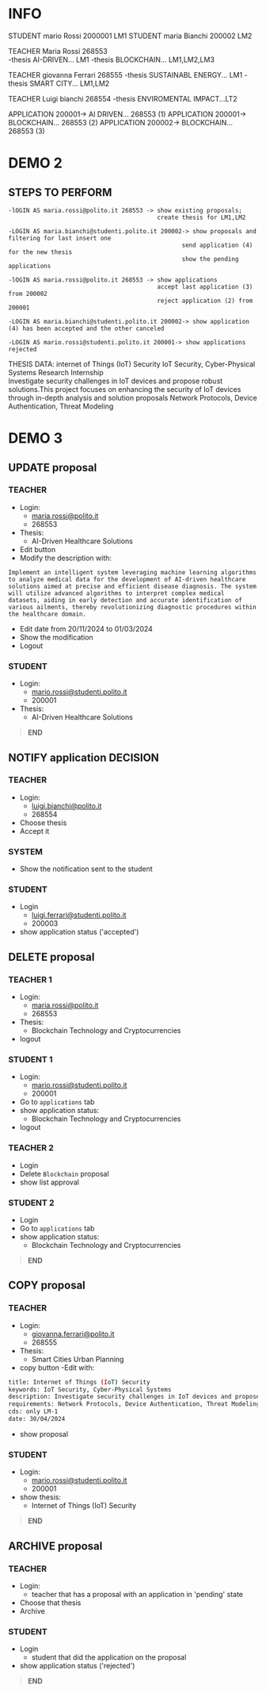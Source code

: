 
# INFO

STUDENT mario Rossi 2000001   LM1
STUDENT maria Bianchi 200002   LM2

TEACHER Maria Rossi 268553  
    -thesis AI-DRIVEN... LM1
    -thesis BLOCKCHAIN... LM1,LM2,LM3

TEACHER giovanna Ferrari 268555 
    -thesis SUSTAINABL ENERGY... LM1
    -thesis SMART CITY... LM1,LM2

TEACHER Luigi bianchi 268554 
    -thesis ENVIROMENTAL IMPACT...LT2

APPLICATION 200001-> AI DRIVEN... 268553 (1)
APPLICATION 200001-> BLOCKCHAIN... 268553 (2)
APPLICATION 200002-> BLOCKCHAIN... 268553 (3)

# DEMO 2

## STEPS TO PERFORM

    -lOGIN AS maria.rossi@polito.it 268553 -> show existing proposals;
                                              create thesis for LM1,LM2

    -LOGIN AS maria.bianchi@studenti.polito.it 200002-> show proposals and filtering for last insert one
                                                     send application (4) for the new thesis 
                                                     show the pending applications

    -lOGIN AS maria.rossi@polito.it 268553 -> show applications
                                              accept last application (3) from 200002
                                              reject application (2) from 200001

    -LOGIN AS maria.bianchi@studenti.polito.it 200002-> show application (4) has been accepted and the other canceled   
                                                       
    -LOGIN AS mario.rossi@studenti.polito.it 200001-> show applications rejected   
                                       
    
THESIS DATA:
internet of Things (IoT) Security
IoT Security, Cyber-Physical Systems
Research	Internship	
Investigate security challenges in IoT devices and propose robust solutions.This project focuses on enhancing the security of IoT devices through in-depth analysis and solution proposals
Network Protocols, Device Authentication, Threat Modeling

# DEMO 3

## UPDATE proposal

### TEACHER

- Login:
    - maria.rossi@polito.it
    - 268553
- Thesis:
    - AI-Driven Healthcare Solutions
- Edit button
- Modify the description with:

```
Implement an intelligent system leveraging machine learning algorithms to analyze medical data for the development of AI-driven healthcare solutions aimed at precise and efficient disease diagnosis. The system will utilize advanced algorithms to interpret complex medical datasets, aiding in early detection and accurate identification of various ailments, thereby revolutionizing diagnostic procedures within the healthcare domain.
```
- Edit date from 20/11/2024 to 01/03/2024
- Show the modification
- Logout

### STUDENT

- Login:
    - mario.rossi@studenti.polito.it
    - 200001
- Thesis:
    - AI-Driven Healthcare Solutions

> **END**

## NOTIFY application DECISION

### TEACHER

- Login:
    - luigi.bianchi@polito.it
    - 268554
- Choose thesis
- Accept it

### SYSTEM

- Show the notification sent to the student

### STUDENT

- Login
    - luigi.ferrari@studenti.polito.it
    - 200003
- show application status ('accepted')

## DELETE proposal

### TEACHER 1

- Login:
    - maria.rossi@polito.it
    - 268553
- Thesis:
    - Blockchain Technology and Cryptocurrencies
- logout

### STUDENT 1

- Login:
    - mario.rossi@studenti.polito.it
    - 200001
- Go to `applications` tab
- show application status:
    - Blockchain Technology and Cryptocurrencies
- logout

### TEACHER 2

- Login
- Delete `Blockchain` proposal
- show list approval

### STUDENT 2

- Login
- Go to `applications` tab
- show application status:
    - Blockchain Technology and Cryptocurrencies

> **END**

## COPY proposal

### TEACHER

- Login:
    - giovanna.ferrari@polito.it
    - 268555
- Thesis:
    - Smart Cities Urban Planning
- copy button
-Edit with:

```bash
title: Internet of Things (IoT) Security
keywords: IoT Security, Cyber-Physical Systems
description: Investigate security challenges in IoT devices and propose robust solutions.This project focuses on enhancing the security of IoT devices through in-depth analysis and solution proposals
requirements: Network Protocols, Device Authentication, Threat Modeling
cds: only LM-1
date: 30/04/2024
```

- show proposal

### STUDENT

- Login:
    - mario.rossi@studenti.polito.it
    - 200001
- show thesis:
    - Internet of Things (IoT) Security

> **END**

## ARCHIVE proposal

### TEACHER

- Login:
    - teacher that has a proposal with an application in 'pending' state
- Choose that thesis
- Archive

### STUDENT

- Login
    - student that did the application on the proposal
- show application status ('rejected')

> **END**